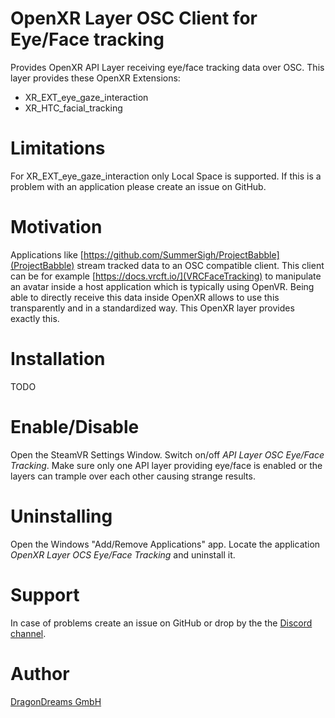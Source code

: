 # OpenXR Layer OSC Client for Eye/Face tracking

Provides OpenXR API Layer receiving eye/face tracking data over OSC.
This layer provides these OpenXR Extensions:

- XR_EXT_eye_gaze_interaction
- XR_HTC_facial_tracking

# Limitations

For XR_EXT_eye_gaze_interaction only Local Space is supported.
If this is a problem with an application please create an issue on GitHub.

# Motivation

Applications like [https://github.com/SummerSigh/ProjectBabble](ProjectBabble)
stream tracked data to an OSC compatible client. This client can be for
example [https://docs.vrcft.io/](VRCFaceTracking) to manipulate an avatar
inside a host application which is typically using OpenVR. Being able to
directly receive this data inside OpenXR allows to use this transparently
and in a standardized way. This OpenXR layer provides exactly this.

# Installation

TODO

# Enable/Disable

Open the SteamVR Settings Window. Switch on/off _API Layer OSC Eye/Face Tracking_.
Make sure only one API layer providing eye/face is enabled or the layers
can trample over each other causing strange results.

# Uninstalling

Open the Windows "Add/Remove Applications" app. Locate the application
_OpenXR Layer OCS Eye/Face Tracking_ and uninstall it.

# Support

In case of problems create an issue on GitHub or drop by the the
[Discord channel](https://discord.gg/Jeg62ns).

# Author

[DragonDreams GmbH](https://dragondreams.ch/)
